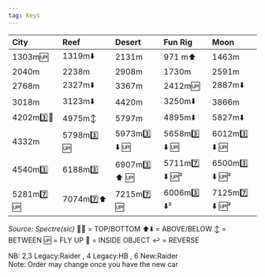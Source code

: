 ```yaml
---
tag: Keys
---
```

City | Reef | Desert | Fun Rig | Moon
:-- | :-- | :-- | :-- | :--
1303m🆙 | 1319m⬇️ | 2131m | 971 m⬆️ | 1463m
2040m | 2238m | 2908m | 1730m | 2591m
2768m | 2327m⬇️ | 3367m | 2412m🆙 | 2887m⬇️
3018m | 3123m⬇️ | 4420m | 3250m⬇️ | 3866m
4202m3️⃣🔼 | 4975m↕️ | 5797m | 4895m⬇️ | 5827m⬇️
4332m | 5798m3️⃣ 🆙 | 5973m3️⃣ ⬇️ 🆙 | 5658m3️⃣ ⬇️ 🆙 | 6012m3️⃣ ⬇️ 🆙
4540m3️⃣ | 6188m3️⃣ | 6907m3️⃣ ⬆️ 🆙 | 5711m7️⃣ ⬇️ 🆙²  | 6500m3️⃣ ⬇️ 🆙² 
5281m7️⃣ 🆙 | 7074m7️⃣⬆️ | 7215m7️⃣ 🆙 | 6006m3️⃣ ⬇️² | 7125m7️⃣ ⬇️ 🆙² 

*Source: Spectre(sic)*
🔼🔽 = TOP/BOTTOM
⬆️⬇️ = ABOVE/BELOW
↕️ = BETWEEN
🆙 = FLY UP
🔄 = INSIDE OBJECT
↩️ = REVERSE

NB: 2,3 Legacy:Raider , 4 Legacy:HB , 6 New:Raider  
Note: Order may change once you have the new car
